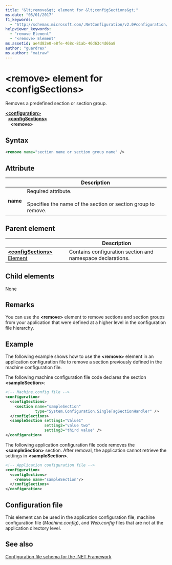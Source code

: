 ```yaml
---
title: "&lt;remove&gt; element for &lt;configSections&gt;"
ms.date: "05/01/2017"
f1_keywords: 
  - "http://schemas.microsoft.com/.NetConfiguration/v2.0#configuration/configSections/remove"
helpviewer_keywords: 
  - "remove Element"
  - "<remove> Element"
ms.assetid: ae4d82e0-e8fe-468c-81ab-46d63c4d66a8
author: "guardrex"
ms.author: "mairaw"
---
```


# \<remove> element for \<configSections>

Removes a predefined section or section group.

[**\<configuration>**](~/docs/framework/configure-apps/file-schema/configuration-element.md)   
&nbsp;&nbsp;[**\<configSections>**](~/docs/framework/configure-apps/file-schema/configsections-element-for-configuration.md)   
&nbsp;&nbsp;&nbsp;&nbsp;**\<remove>**

## Syntax

```xml
<remove name="section name or section group name" />
```

## Attribute

|           | Description |
| --------- | ----------- |
| **name**  | Required attribute.<br><br>Specifies the name of the section or section group to remove. |

## Parent element

|     | Description |
| --- | ----------- |
| [**\<configSections>** Element](~/docs/framework/configure-apps/file-schema/configsections-element-for-configuration.md) | Contains configuration section and namespace declarations. |

## Child elements

None

## Remarks

You can use the **\<remove>** element to remove sections and section groups from your application that were defined at a higher level in the configuration file hierarchy.

## Example

The following example shows how to use the **\<remove>** element in an application configuration file to remove a section previously defined in the machine configuration file.

The following machine configuration file code declares the section **\<sampleSection>**:

```xml
<!-- Machine.config file -->
<configuration>
  <configSections>
    <section name="sampleSection"
             type="System.Configuration.SingleTagSectionHandler" />
  </configSections>
  <sampleSection setting1="Value1" 
                 setting2="value two" 
                 setting3="third value" />
</configuration>
```

The following application configuration file code removes the **\<sampleSection>** section. After removal, the application cannot retrieve the settings in **\<sampleSection>**.

```xml
<!-- Application configuration file -->
<configuration>
  <configSections>
    <remove name="sampleSection"/>
  </configSections>
</configuration>
```

## Configuration file

This element can be used in the application configuration file, machine configuration file (*Machine.config*), and *Web.config* files that are not at the application directory level.

## See also

[Configuration file schema for the .NET Framework](~/docs/framework/configure-apps/file-schema/index.md)
